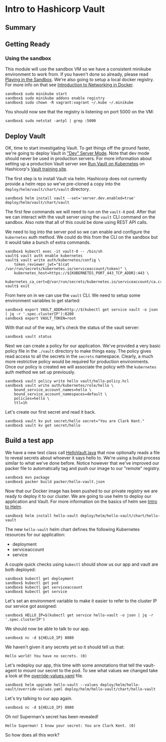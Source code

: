 # Intro to Hashicorp Vault
## Summary

## Getting Ready
### Using the sandbox
This module will use the sandbox VM so we have a consistent minikube environment to work from. If you haven't done so
already, please read [Playing in the Sandbox](../../doc/playing_in_the_sandbox.md). We're also going to setup a local
docker registry. For more info on that see [Introduction to Networking in Docker](../intro_to_networking_in_docker/README.md).

```shell script
sandbox$ sudo minikube start
sandbox$ sudo minikube addons enable registry
sandbox$ sudo chown -R vagrant:vagrant ~/.kube ~/.minikube
```

You should now see that the registry is listening on port 5000 on the VM:

```shell script
sandbox$ sudo netstat -antpl | grep :5000
```

## Deploy Vault
OK, time to start investigating Vault. To get things off the ground faster, we're going to deploy Vault in
["Dev" Server Mode](https://www.vaultproject.io/docs/concepts/dev-server/). Note that dev mode should never be used in
production servers. For more information about setting up a production Vault server see
[Run Vault on Kubernetes](https://learn.hashicorp.com/vault?track=getting-started-k8s) on Hashicorp's 
[Vault training site](https://learn.hashicorp.com/vault).

The first step is to install Vault via helm. Hashicorp does not currently provide a helm repo so we've pre-cloned a copy
into the `deploy/helm/vault/chart/vault` directory.

```shell script
sandbox$ helm install vault --set='server.dev.enabled=true' deploy/helm/vault/chart/vault
```

The first few commands we will need to run on the `vault-0` pod. After that we can interact with the vault server using
the `vault` CLI command on the sandbox. Also note that all of this could be done using REST API calls.

We need to log into the server pod so we can enable and configure the `kubernetes` auth method. We could do this from
the CLI on the sandbox but it would take a bunch of extra commands.

```shell script
sandbox$ kubectl exec -it vault-0 -- /bin/sh
vault$ vault auth enable kubernetes
vault$ vault write auth/kubernetes/config \
    token_reviewer_jwt="$(cat /var/run/secrets/kubernetes.io/serviceaccount/token)" \
    kubernetes_host=https://${KUBERNETES_PORT_443_TCP_ADDR}:443 \
    kubernetes_ca_cert=@/var/run/secrets/kubernetes.io/serviceaccount/ca.crt
vault$ exit
```

From here on in we can use the `vault` CLI. We need to setup some environment variables to get started:

```shell script
sandbox$ export VAULT_ADDR=http://$(kubectl get service vault -o json | jq -r '.spec.clusterIP'):8200
sandbox$ export VAULT_TOKEN=root
```

With that out of the way, let's check the status of the vault server:

```shell script
sandbox$ vault status
```

Next we can create a policy for our application. We've provided a very basic policy file in the `./vault` directory to
make things easy. The policy gives read access to all the secrets in the `secrets` namespace. Clearly, a much more
restrictive policy would be required for production environments. Once our policy is created we will associate the
policy with the `kubernetes` auth method we set up previously.

```shell script
sandbox$ vault policy write hello vault/hello-policy.hcl
sandbox$ vault write auth/kubernetes/role/hello \
    bound_service_account_names=hello \
    bound_service_account_namespaces=default \
    policies=hello \
    ttl=1h
```

Let's create our first secret and read it back.

```shell script
sandbox$ vault kv put secret/hello secret="You are Clark Kent."
sandbox$ vault kv get secret/hello
```

## Build a test app

We have a new test class call [HelloVault.java](src/main/java/com/analysts/containerdemo/HelloVault.java) that now
optionally reads a file to reveal secrets about whoever it says hello to. We're using a build process similar to what
we've done before. Notice however that we've improved our packer file to automatically tag and push our image to our
"remote" registry.

```shell script
sandbox$ mvn package
sandbox$ packer build packer/hello-vault.json
```

Now that our Docker image has been pushed to our private registry we are ready to deploy it to our cluster. We are going
to use helm to deploy our application and Vault. For more information on the basics of helm see
[Intro to Helm](../intro_to_helm/README.md).

```shell script
sandbox$ helm install hello-vault deploy/helm/hello-vault/chart/hello-vault
```

The new `hello-vault` helm chart defines the following Kubernetes resources for our application:
- deployment
- serviceaccount
- service

A couple quick checks using `kubectl` should show us our app and vault are both deployed:

```shell script
sandbox$ kubectl get deployment
sandbox$ kubectl get pod
sandbox$ kubectl get serviceaccount
sandbox$ kubectl get service
```

Let's set an environment variable to make it easier to refer to the cluster IP our service got assigned:

```shell script
sandbox$ HELLO_IP=$(kubectl get service hello-vault -o json | jq -r '.spec.clusterIP')
```

We should now be able to talk to our app.

```shell script
sandbox$ nc -d ${HELLO_IP} 8080
```

We haven't given it any secrets yet so it should tell us that:

```text
Hello world! You have no secrets. (0)
```

Let's redeploy our app, this time with some annotations that tell the vault-agent to mount our secret to the pod. To see
what values we changed take a look at the [override-values.yaml](deploy/helm/hello-vault/override-values.yaml) file.

```shell script
sandbox$ helm upgrade hello-vault --values deploy/helm/hello-vault/override-values.yaml deploy/helm/hello-vault/chart/hello-vault
```

Let's try talking to our app again.

```shell script
sandbox$ nc -d ${HELLO_IP} 8080
```

Oh no! Superman's secret has been revealed!

```text
Hello Superman! I know your secret: You are Clark Kent. (0)
```

So how does all this work?
